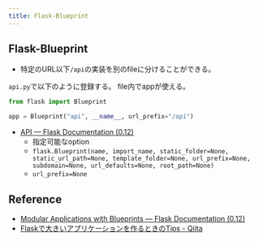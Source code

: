 ```yaml
---
title: Flask-Blueprint
---
```


## Flask-Blueprint
* 特定のURL以下`/api`の実装を別のfileに分けることができる。

`api.py`で以下のように登録する。
file内でappが使える。


```python
from flask import Blueprint

app = Blueprint("api", __name__, url_prefix="/api")
```

* [API — Flask Documentation (0.12)](http://flask.pocoo.org/docs/0.12/api/#flask.Blueprint)
    * 指定可能なoption
    * `flask.Blueprint(name, import_name, static_folder=None, static_url_path=None, template_folder=None, url_prefix=None, subdomain=None, url_defaults=None, root_path=None)`
    * `url_prefix=None`

## Reference
* [Modular Applications with Blueprints — Flask Documentation (0.12)](http://flask.pocoo.org/docs/0.12/blueprints/)
* [Flaskで大きいアプリケーションを作るときのTips - Qiita](https://qiita.com/Alice1017/items/a6b6500e60f2a0334e44)
